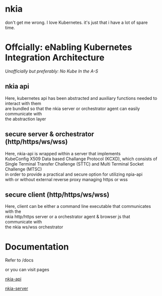 # nkia

don't get me wrong. I love Kubernetes. it's just that i have a lot of spare time.

# Offcially: eNabling Kubernetes Integration Architecture

*Unofficially but preferably: No Kube In the A-S*


## nkia api

Here, kubernetes api has been abstracted and auxiliary functions needed to interact with them\
are bundled so that the nkia server or orchestrator agent can easily communicate with\
the abstraction layer


## secure server & orchestrator (http/https/ws/wss)

Here, nkia-api is wrapped within a server that implements \
KubeConfig X509 Data based Challange Protocol (KCXD), which consists of\
Single Terminal Transfer Challenge (STTC) and Multi Terminal Socket Challenge (MTSC)\
in order to provide a practical and secure option for utilizing npia-api \
with or without external reverse proxy managing https or wss 


## secure client (http/https/ws/wss)

Here, client can be either a command line executable that communicates with the\
nkia http/https server or a orchestrator agent & browser js that communicate with\
the nkia ws/wss orchestrator 


# Documentation

Refer to /docs 

or you can visit pages


[nkia-api](https://okestro-aidevops.github.io/nkia-api/)

[nkia-server](https://okestro-aidevops.github.io/nkia-server/)
